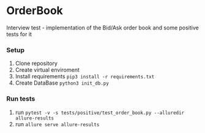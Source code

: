 # OrderBook 

Interview test - implementation of the Bid/Ask order book and some positive tests for it

### Setup 

1. Clone repository 
2. Create virtual enviroment
3. Install requirements `pip3 install -r requirements.txt`
4. Create DataBase ```python3 init_db.py```

### Run tests
1. run  ```pytest -v -s tests/positive/test_order_book.py --alluredir allure-results```
2. run ```allure serve allure-results```
